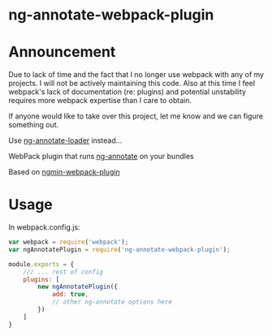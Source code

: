 ng-annotate-webpack-plugin
==========================

# Announcement
Due to lack of time and the fact that I no longer use webpack with any of my projects. I will not be actively maintaining this code. Also at this time I feel webpack's lack of documentation (re: plugins) and potential unstability requires more webpack expertise than I care to obtain.

If anyone would like to take over this project, let me know and we can figure something out.

Use [ng-annotate-loader](https://github.com/huston007/ng-annotate-loader) instead...

WebPack plugin that runs [ng-annotate](https://github.com/olov/ng-annotate) on your bundles

Based on [ngmin-webpack-plugin](https://github.com/jeffling/ngmin-webpack-plugin)

# Usage
In webpack.config.js:
```javascript
var webpack = require('webpack');
var ngAnnotatePlugin = require('ng-annotate-webpack-plugin');

module.exports = {
    /// ... rest of config
    plugins: [
        new ngAnnotatePlugin({
            add: true,
            // other ng-annotate options here
        })
    ]
}

```
